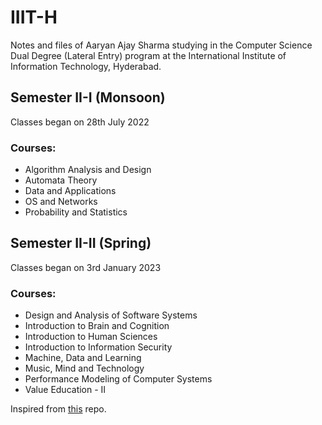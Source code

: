 # IIIT-H

Notes and files of Aaryan Ajay Sharma studying in the Computer Science Dual Degree (Lateral Entry) program at the International Institute of Information Technology, Hyderabad.

## Semester II-I (Monsoon)
Classes began on 28th July 2022

### Courses:
- Algorithm Analysis and Design
- Automata Theory
- Data and Applications
- OS and Networks
- Probability and Statistics

## Semester II-II (Spring)
Classes began on 3rd January 2023

### Courses:
- Design and Analysis of Software Systems
- Introduction to Brain and Cognition
- Introduction to Human Sciences
- Introduction to Information Security
- Machine, Data and Learning
- Music, Mind and Technology
- Performance Modeling of Computer Systems
- Value Education - II


Inspired from [this](https://github.com/george-paul/iiit-h) repo.
